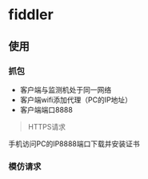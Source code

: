 # fiddler

## 使用

### 抓包

* 客户端与监测机处于同一网络
* 客户端wifi添加代理（PC的IP地址）
* 客户端端口8888

> HTTPS请求

 手机访问PC的IP8888端口下载并安装证书

### 模仿请求

